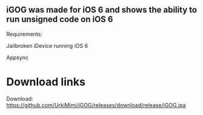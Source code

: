 ## iGOG was made for iOS 6 and shows the ability to run unsigned code on iOS 6

Requirements:

Jailbroken iDevice running iOS 6

Appsync

# Download links
Download: https://github.com/UrkiMimi/iGOG/releases/download/release/iGOG.ipa
